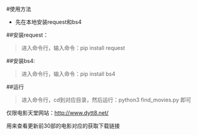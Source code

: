 #使用方法
+ 先在本地安装request和bs4

##安装request：
>进入命令行，输入命令：pip install request

##安装bs4:
>进入命令行，输入命令：pip install bs4

##运行
>进入命令行，cd到对应目录，然后运行：python3 find_movies.py 即可


仅限电影天堂网站：http://www.dytt8.net/  

用来查看更新前30部的电影对应的获取下载链接


